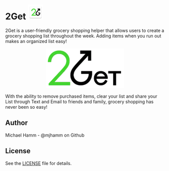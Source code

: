 # 2Get ![2Get Icon](https://github.com/mjhamm/2Get/blob/master/app/src/main/res/mipmap-mdpi/logo.webp)
2Get is a user-friendly grocery shopping helper that allows users to create a grocery shopping list throughout the week.
Adding items when you run out makes an organized list easy!

<p align="center">
  <img src="https://github.com/mjhamm/2Get/blob/master/app/src/main/res/drawable-xhdpi/get_logo_full.webp" alt="2Get Logo")/>
</p>

With the ability to remove purchased items, clear your list and share your List through Text and Email to friends and family, grocery shopping has never been so easy!

## Author
Michael Hamm - @mjhamm on Github

## License
See the [LICENSE](https://github.com/mjhamm/2Get/blob/master/LICENSE) file for details.
